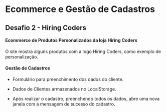 # Ecommerce e Gestão de Cadastros

## Desafio 2 - Hiring Coders



#### Ecommerce de Produtos Personalizados da loja Hiring Coders

O site mostra alguns produtos com a logo Hiring Coders, como exemplo de personalização.

#### Gestão de Cadastros

- Formulário para preenchimento dos dados do cliente.

- Dados de Clientes armazenados no LocalStorage.
- Após realizar o cadastro, preenchendo todos os dados, abre uma nova janela com a mensagem de sucesso do cadastro.

